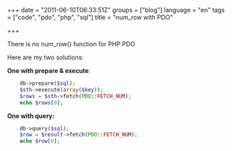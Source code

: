 +++
date = "2011-06-10T06:33:51Z"
groups = ["blog"]
language = "en"
tags = ["code", "pdo", "php", "sql"]
title = "num_row with PDO"

+++

There is no num_row() function for PHP PDO  

Here are my two solutions:  

  

**One with prepare & execute**:

```php
    db->prepare($sql);
    $sth->execute(array($key));
    $rows = $sth->fetch(PDO::FETCH_NUM);
    echo $rows[0];
```

**One with query:**

```php
    db->query($sql);
    $row = $result->fetch(PDO::FETCH_NUM);
    echo $row[0];
```
